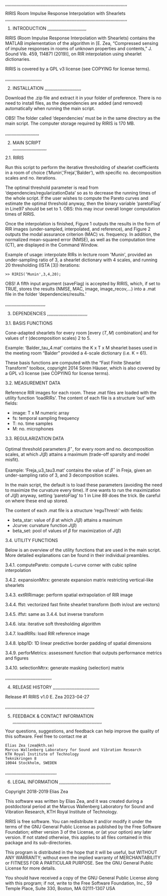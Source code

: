 ,,,,,,,,,,,,,,,,,,,,,,,,,,,,,,,,,,,,,,,,,,,,,,,,,,,,,,,,,,,,,,,,,,,,,,,,,,,,,,,,,,,,,,,,,,,,,,,,,

RIRIS Room Impulse Response Interpolation with Shearlets
,,,,,,,,,,,,,,,,,,,,,,,,,,,,,,,,,,,,,,,,,,,,,,,,,,,,,,,,,,,,,,,,,,,,,,,,,,,,,,,,,,,,,,,,,,,,,,,,,

1. INTRODUCTION
,,,,,,,,,,,,,,,,,,,,,,,,,,,,,,,

RIRIS (Room Impulse Response Interpolation with Shearlets) contains the MATLAB implementation of the algorithm in [E. Zea, “Compressed sensing of impulse responses in rooms of unknown properties and contents,” J. Sound Vib.  459, 114871 (2019)], on RIR interpolation using shearlet dictionaries. 

RIRIS is covered by a GPL v3 license (see COPYING for license terms).

,,,,,,,,,,,,,,,,,,,,,,,,,,,,,

2. INSTALLATION
,,,,,,,,,,,,,,,,,,,,,,,,,,,,,

Download the .zip file and extract it in your folder of preference. There is no need to install files, as the dependencies are added (and removed) automatically when running the main script. 

OBS! The folder called ‘dependencies’ must be in the same directory as the main script. The computer storage required by RIRIS is 170 MB. 

,,,,,,,,,,,,,,,,,,,,,,,,,,,

2. MAIN SCRIPT 		
,,,,,,,,,,,,,,,,,,,,,,,,,,,

2.1. RIRIS

Run this script to perform the iterative thresholding of shearlet coefficients in a room of choice (‘Munin’,’Freja’,’Balder’), with specific no. decomposition scales and no. iterations. 

The optimal threshold parameter is read from ‘dependencies/regularizationData’ so as to decrease the running times of the whole script. If the user wishes to compute the Pareto curves and estimate the optimal threshold anyway, then the binary variable ‘paretoFlag’ in Line97 should be set to 1. OBS: this may incur overall longer computation times of RIRIS. 

Once the interpolation is finished, Figure 1 outputs the results in the form of RIR images (under-sampled, interpolated, and reference), and Figure 2 outputs the modal assurance criterion (MAC) vs. frequency. In addition, the normalized mean-squared error (NMSE), as well as the computation time (CT), are displayed in the Command Window.

Example of usage: interpolate RIRs in lecture room 'Munin', provided an under-sampling ratio of 3, a shearlet dictionary with 4 scales, and running 20 thresholding (ISTA [3]) iterations:

	>> RIRIS(‘Munin',3,4,20);

OBS! A fifth input argument (saveFlag) is accepted by RIRIS, which, if set to TRUE, stores the results (NMSE, MAC, image, image_recov,…) into a .mat file in the folder ‘dependencies/results.’

,,,,,,,,,,,,,,,,,,,,,,,,,,,,,,,,

3. DEPENDENCIES
,,,,,,,,,,,,,,,,,,,,,,,,,,,,,,,,

3.1. BASIS FUNCTIONS 

Cone-adapted shearlets for every room [every $(T,M)$ combination] and for values of $\tau$ (decomposition scales) 2 to 5. 

Example: ‘Balder_tau_4.mat’ contains the K x T x M shearlet bases used in the meeting room “Balder” provided a 4-scale dictionary (i.e. K = 61).

These basis functions are computed with the “Fast Finite Shearlet Transform” toolbox, copyright 2014 Sören Häuser, which is also covered by a GPL v3 license (see COPYING for license terms). 

3.2. MEASUREMENT DATA

Reference RIR images for each room. These .mat files are loaded with the utility function ‘loadRIRs’. The content of each file is a structure ‘out’ with fields: 
- image:  	T x M numeric array 
- fs: 		temporal sampling frequency
- T: 		no. time samples
- M: 		no. microphones
 
3.3. REGULARIZATION DATA

Optimal threshold parameters $\beta^\star$, for every room and no. decomposition scales, at which $J(\beta)$ attains a maximum (trade-off sparsity and model misfit). 

Example: ‘Freja_u3_tau3.mat’ contains the value of $\beta^\star$ in Freja, given an under-sampling ratio of 3, and 3 decomposition scales. 

In the main script, the default is to load these parameters (avoiding the need to maximize the curvature every time). If one wants to run the maximization of $J(\beta)$ anyway, setting ‘paretoFlag’ to 1 in Line 89 does the trick. Be careful on where these end up stored.

The content of each .mat file is a structure ‘reguThresh’ with fields:
- beta_star: 	value of $\beta$ at which $J(\beta)$ attains a maximum
- Jcurve:		curvature function $J(\beta)$
- beta_set: 	pool of values of $\beta$ for maximization of $J(\beta)$

3.4. UTILITY FUNCTIONS

Below is an overview of the utility functions that are used in the main script. More detailed explanations can be found in their individual preambles. 

3.4.1. computePareto: compute L-curve corner with cubic spline interpolation

3.4.2. expansionMtrx: generate expansion matrix restricting vertical-like shearlets

3.4.3. extRIRimage: perform spatial extrapolation of RIR image

3.4.4. ffst: vectorized fast finite shearlet transform (both in/out are vectors)

3.4.5. iffst: same as 3.4.4. but inverse transform

3.4.6. ista: iterative soft thresholding algorithm

3.4.7. loadRIRs: load RIR reference image

3.4.8. lpbp1D: 1D linear predictive border padding of spatial dimensions

3.4.9. perforMetrics: assessment function that outputs performance metrics and figures

3.4.10. selectionMtrx: generate masking (selection) matrix

,,,,,,,,,,,,,,,,,,,,,,,,,,,,,,,,,,,,,

4. RELEASE HISTORY
,,,,,,,,,,,,,,,,,,,,,,,,,,,,,,,,,,,,,

Release #1	 RIRIS v1.0 	E. Zea	2023-04-27

,,,,,,,,,,,,,,,,,,,,,,,,,,,,,,,,,,,,,,,,,,,,,,,,,,,,,,,,,,,,,,,,,,,,,,,

5. FEEDBACK & CONTACT INFORMATION
,,,,,,,,,,,,,,,,,,,,,,,,,,,,,,,,,,,,,,,,,,,,,,,,,,,,,,,,,,,,,,,,,,,,,,,

Your questions, suggestions, and feedback can help improve the quality of this software. Feel free to contact me at

	Elias Zea (zea@kth.se)
	Marcus Wallenberg Laboratory for Sound and Vibration Research
	KTH Royal Institute of Technology
	Teknikringen 8
	10044 Stockholm, SWEDEN

,,,,,,,,,,,,,,,,,,,,,,,,,,,,,,,,,,,,,,,,,

6. LEGAL INFORMATION 
,,,,,,,,,,,,,,,,,,,,,,,,,,,,,,,,,,,,,,,,,

Copyright 2018-2019 Elias Zea

This software was written by Elias Zea, and it was created during a postdoctoral period at the Marcus Wallenberg Laboratory for Sound and Vibration Research, KTH Royal Institute of Technology. 

RIRIS is free software. You can redistribute it and/or modify it under the
terms of the GNU General Public License as published by the Free Software Foundation; either version 3 of the License, or (at your option) any later version. If not stated otherwise, this applies to all files contained in this package and its sub-directories. 

This program is distributed in the hope that it will be useful, but WITHOUT ANY WARRANTY; without even the implied warranty of MERCHANTABILITY or FITNESS FOR A PARTICULAR PURPOSE.  See the GNU General Public License for more details.

You should have received a copy of the GNU General Public License
along with this program; if not, write to the Free Software Foundation, Inc., 59 Temple Place, Suite 330, Boston, MA  02111-1307  USA
